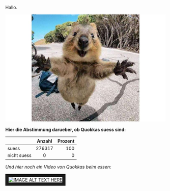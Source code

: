 
Hallo.

![bild1](../sarah/quokka1_2x.jpg)


**Hier die Abstimmung darueber, ob Quokkas suess sind:**

|               | Anzahl        | Prozent  |
| ------------- |:-------------:| -----:   |
| suess         | 276317        |  100     |
| nicht suess   | 0             |  0       |


*Und hier noch ein Video von Quokkas beim essen:*


<a href="https://www.youtube.com/watch?v=zFO-0AlgSDI" target="_blank"><img src="https://www.youtube.com/watch?v=zFO-0AlgSDI" 
alt="IMAGE ALT TEXT HERE" width="240" height="180" border="10" /></a>
